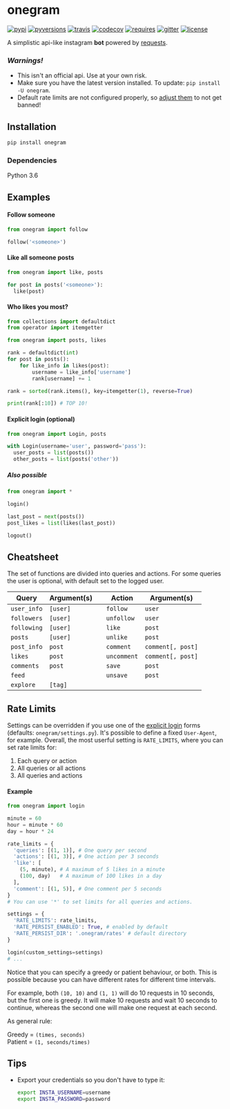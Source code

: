 # onegram
[![pypi](https://img.shields.io/pypi/v/onegram.svg?style=flat-square)](https://pypi.python.org/pypi/onegram)
[![pyversions](https://img.shields.io/pypi/pyversions/onegram.svg?style=flat-square)](https://pypi.python.org/pypi/onegram)
[![travis](https://img.shields.io/travis/pauloromeira/onegram/master.svg?style=flat-square&logo=travis)](https://travis-ci.org/pauloromeira/onegram)
[![codecov](https://img.shields.io/codecov/c/github/pauloromeira/onegram/master.svg?style=flat-square)](https://codecov.io/gh/pauloromeira/onegram)
[![requires](https://img.shields.io/requires/github/pauloromeira/onegram.svg?style=flat-square)](https://requires.io/github/pauloromeira/onegram/requirements)
[![gitter](https://img.shields.io/gitter/room/pauloromeira/onegram.svg?style=flat-square&logo=gitter-white&colorB=ed1965&logoWidth=10)](https://gitter.im/pauloromeira/onegram)
[![license](https://img.shields.io/github/license/pauloromeira/onegram.svg?style=flat-square)](https://github.com/pauloromeira/onegram/blob/master/LICENSE)

A simplistic api-like instagram **bot** powered by [requests](https://github.com/requests/requests).

### *Warnings!*
* This isn't an official api. Use at your own risk. 
* Make sure you have the latest version installed. To update: `pip install -U onegram`.
* Default rate limits are not configured properly, so [adjust them](#rate-limits) to not get banned!

## Installation
```sh
pip install onegram
```

### Dependencies
Python 3.6

## Examples
#### Follow someone
```py
from onegram import follow

follow('<someone>')
```

#### Like all someone posts

```py
from onegram import like, posts

for post in posts('<someone>'):
  like(post)
```

#### Who likes you most?
```py
from collections import defaultdict
from operator import itemgetter

from onegram import posts, likes

rank = defaultdict(int)
for post in posts():
    for like_info in likes(post):
        username = like_info['username']
        rank[username] += 1

rank = sorted(rank.items(), key=itemgetter(1), reverse=True)

print(rank[:10]) # TOP 10!
```

#### Explicit login (optional)
```py
from onegram import Login, posts

with Login(username='user', password='pass'):
  user_posts = list(posts())
  other_posts = list(posts('other'))
```

##### Also possible
```py
from onegram import *

login()

last_post = next(posts())
post_likes = list(likes(last_post))

logout()
```

## Cheatsheet
The set of functions are divided into queries and actions. For some queries
the user is optional, with default set to the logged user.

|Query|Argument(s)||Action|Argument(s)|
|-|-|-|-|-|
|`user_info`|`[user]`||`follow`|`user`|
|`followers`|`[user]`||`unfollow`|`user`|
|`following`|`[user]`||`like`|`post`|
|`posts`|`[user]`||`unlike`|`post`|
|`post_info`|`post`||`comment`|`comment[, post]`|
|`likes`|`post`||`uncomment`|`comment[, post]`|
|`comments`|`post`||`save`|`post`|
|`feed`|||`unsave`|`post`|
|`explore`|`[tag]`||||

## Rate Limits
Settings can be overridden if you use one of the [explicit login](#explicit-login-optional) forms (defaults: `onegram/settings.py`). It's possible to define a fixed `User-Agent`, for example.
Overall, the most userful setting is `RATE_LIMITS`, where you can set rate limits for:
1. Each query or action
2. All queries or all actions
3. All queries and actions

#### Example
```py
from onegram import login

minute = 60
hour = minute * 60
day = hour * 24

rate_limits = {
  'queries': [(1, 1)], # One query per second
  'actions': [(1, 3)], # One action per 3 seconds
  'like': [
    (5, minute), # A maximum of 5 likes in a minute
    (100, day)   # A maximum of 100 likes in a day
  ],
  'comment': [(1, 5)], # One comment per 5 seconds
}
# You can use '*' to set limits for all queries and actions.

settings = {
  'RATE_LIMITS': rate_limits,
  'RATE_PERSIST_ENABLED': True, # enabled by default
  'RATE_PERSIST_DIR': '.onegram/rates' # default directory
}

login(custom_settings=settings)
# ...
```

Notice that you can specify a greedy or patient behaviour, or both. This is possible because you can have different rates for different time intervals.

For example, both `(10, 10)` and `(1, 1)` will do 10 requests in 10 seconds, but the first
one is greedy. It will make 10 requests and wait 10 seconds to continue, whereas the second one will make one request at each second.

As general rule:

Greedy = `(times, seconds)`  
Patient = `(1, seconds/times)`

## Tips
  * Export your credentials so you don't have to type it:
    ```sh
    export INSTA_USERNAME=username
    export INSTA_PASSWORD=password
    ```
